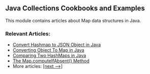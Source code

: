 ## Java Collections Cookbooks and Examples

This module contains articles about Map data structures in Java.

### Relevant Articles:
- [Convert Hashmap to JSON Object in Java](https://www.baeldung.com/java-convert-hashmap-to-json-object)
- [Converting Object To Map in Java](https://www.baeldung.com/java-convert-object-to-map)
- [Comparing Two HashMaps in Java](https://www.baeldung.com/java-compare-hashmaps)
- [The Map.computeIfAbsent() Method](https://www.baeldung.com/java-map-computeifabsent)
- More articles: [[next -->]](/core-java-modules/core-java-collections-maps-2)

